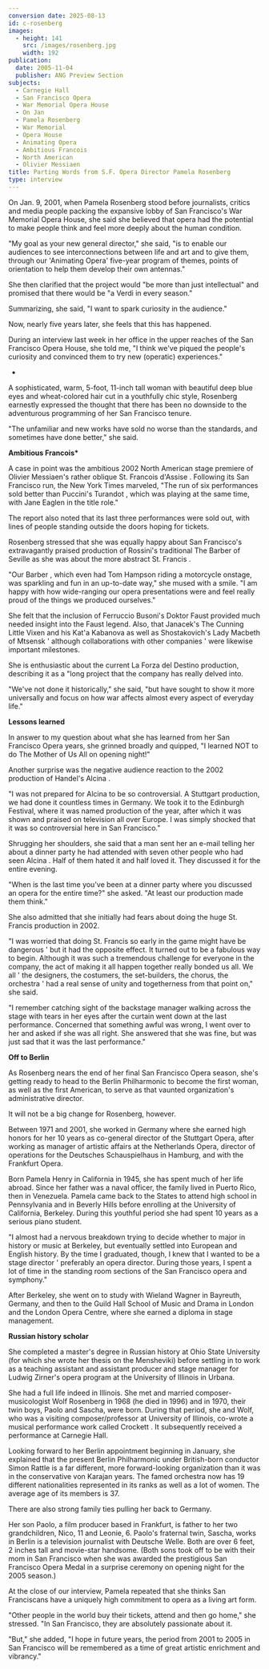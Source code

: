 ```yaml
---
conversion date: 2025-08-13
id: c-rosenberg
images:
  - height: 141
    src: /images/rosenberg.jpg
    width: 192
publication:
  date: 2005-11-04
  publisher: ANG Preview Section
subjects:
  - Carnegie Hall
  - San Francisco Opera
  - War Memorial Opera House
  - On Jan
  - Pamela Rosenberg
  - War Memorial
  - Opera House
  - Animating Opera
  - Ambitious Francois
  - North American
  - Olivier Messiaen
title: Parting Words from S.F. Opera Director Pamela Rosenberg
type: interview
---
```


On Jan. 9, 2001, when Pamela Rosenberg stood before journalists, critics and media people packing the expansive lobby of San Francisco's War Memorial Opera House, she said she believed that opera had the potential to make people think and feel more deeply about the human condition.

"My goal as your new general director," she said, "is to enable our audiences to see interconnections between life and art and to give them, through our 'Animating Opera' five-year program of themes, points of orientation to help them develop their own antennas."

She then clarified that the project would "be more than just intellectual" and promised that there would be "a Verdi in every season."

Summarizing, she said, "I want to spark curiosity in the audience."

Now, nearly five years later, she feels that this has happened.

During an interview last week in her office in the upper reaches of the San Francisco Opera House, she told me, "I think we've piqued the people's curiosity and convinced them to try new (operatic) experiences."

-

A sophisticated, warm, 5-foot, 11-inch tall woman with beautiful deep blue eyes and wheat-colored hair cut in a youthfully chic style, Rosenberg earnestly expressed the thought that there has been no downside to the adventurous programming of her San Francisco tenure.

"The unfamiliar and new works have sold no worse than the standards, and sometimes have done better," she said.

**Ambitious Francois\***

A case in point was the ambitious 2002 North American stage premiere of Olivier Messiaen's rather oblique  St. Francois d'Assise . Following its San Francisco run, the  New York Times  marveled, "The run of six performances sold better than Puccini's  Turandot , which was playing at the same time, with Jane Eaglen in the title role."

The report also noted that its last three performances were sold out, with lines of people standing outside the doors hoping for tickets.

Rosenberg stressed that she was equally happy about San Francisco's extravagantly praised production of Rossini's traditional  The Barber of Seville  as she was about the more abstract  St. Francis .

"Our  Barber , which even had Tom Hampson riding a motorcycle onstage, was sparkling and fun in an up-to-date way," she mused with a smile. "I am happy with how wide-ranging our opera presentations were and feel really proud of the things we produced ourselves."

She felt that the inclusion of Ferruccio Busoni's  Doktor Faust  provided much needed insight into the Faust legend. Also, that Janacek's  The Cunning Little Vixen  and his  Kat'a Kabanova  as well as Shostakovich's  Lady Macbeth of Mtsensk  ' although collaborations with other companies ' were likewise important milestones.

She is enthusiastic about the current  La Forza del Destino  production, describing it as a "long project that the company has really delved into.

"We've not done it historically," she said, "but have sought to show it more universally and focus on how war affects almost every aspect of everyday life."

**Lessons learned**

In answer to my question about what she has learned from her San Francisco Opera years, she grinned broadly and quipped, "I learned NOT to do  The Mother of Us All  on opening night!"

Another surprise was the negative audience reaction to the 2002 production of Handel's  Alcina .

"I was not prepared for  Alcina  to be so controversial. A Stuttgart production, we had done it countless times in Germany. We took it to the Edinburgh Festival, where it was named production of the year, after which it was shown and praised on television all over Europe. I was simply shocked that it was so controversial here in San Francisco."

Shrugging her shoulders, she said that a man sent her an e-mail telling her about a dinner party he had attended with seven other people who had seen  Alcina . Half of them hated it and half loved it. They discussed it for the entire evening.

"When is the last time you've been at a dinner party where you discussed an opera for the entire time?" she asked. "At least our production made them think."

She also admitted that she initially had fears about doing the huge  St. Francis  production in 2002.

"I was worried that doing  St. Francis  so early in the game might have be dangerous ' but it had the opposite effect. It turned out to be a fabulous way to begin. Although it was such a tremendous challenge for everyone in the company, the act of making it all happen together really bonded us all. We all ' the designers, the costumers, the set-builders, the chorus, the orchestra ' had a real sense of unity and togetherness from that point on," she said.

"I remember catching sight of the backstage manager walking across the stage with tears in her eyes after the curtain went down at the last performance. Concerned that something awful was wrong, I went over to her and asked if she was all right. She answered that she was fine, but was just sad that it was the last performance."

**Off to Berlin**

As Rosenberg nears the end of her final San Francisco Opera season, she's getting ready to head to the Berlin Philharmonic to become the first woman, as well as the first American, to serve as that vaunted organization's administrative director.

It will not be a big change for Rosenberg, however.

Between 1971 and 2001, she worked in Germany where she earned high honors for her 10 years as co-general director of the Stuttgart Opera, after working as manager of artistic affairs at the Netherlands Opera, director of operations for the Deutsches Schauspielhaus in Hamburg, and with the Frankfurt Opera.

Born Pamela Henry in California in 1945, she has spent much of her life abroad. Since her father was a naval officer, the family lived in Puerto Rico, then in Venezuela. Pamela came back to the States to attend high school in Pennsylvania and in Beverly Hills before enrolling at the University of California, Berkeley. During this youthful period she had spent 10 years as a serious piano student.

"I almost had a nervous breakdown trying to decide whether to major in history or music at Berkeley, but eventually settled into European and English history. By the time I graduated, though, I knew that I wanted to be a stage director ' preferably an opera director. During those years, I spent a lot of time in the standing room sections of the San Francisco opera and symphony."

After Berkeley, she went on to study with Wieland Wagner in Bayreuth, Germany, and then to the Guild Hall School of Music and Drama in London and the London Opera Centre, where she earned a diploma in stage management.

**Russian history scholar**

She completed a master's degree in Russian history at Ohio State University (for which she wrote her thesis on the Mensheviki) before settling in to work as a teaching assistant and assistant producer and stage manager for Ludwig Zirner's opera program at the University of Illinois in Urbana.

She had a full life indeed in Illinois. She met and married composer-musicologist Wolf Rosenberg in 1968 (he died in 1996) and in 1970, their twin boys, Paolo and Sascha, were born. During that period, she and Wolf, who was a visiting composer/professor at University of Illinois, co-wrote a musical performance work called  Crockett . It subsequently received a performance at Carnegie Hall.

Looking forward to her Berlin appointment beginning in January, she explained that the present Berlin Philharmonic under British-born conductor Simon Rattle is a far different, more forward-looking organization than it was in the conservative von Karajan years. The famed orchestra now has 19 different nationalities represented in its ranks as well as a lot of women. The average age of its members is 37.

There are also strong family ties pulling her back to Germany.

Her son Paolo, a film producer based in Frankfurt, is father to her two grandchildren, Nico, 11 and Leonie, 6. Paolo's fraternal twin, Sascha, works in Berlin is a television journalist with Deutsche Welle. Both are over 6 feet, 2 inches tall and movie-star handsome. (Both sons took off to be with their mom in San Francisco when she was awarded the prestigious San Francisco Opera Medal in a surprise ceremony on opening night for the 2005 season.)

At the close of our interview, Pamela repeated that she thinks San Franciscans have a uniquely high commitment to opera as a living art form.

"Other people in the world buy their tickets, attend and then go home," she stressed. "In San Francisco, they are absolutely passionate about it.

"But," she added, "I hope in future years, the period from 2001 to 2005 in San Francisco will be remembered as a time of great artistic enrichment and vibrancy."
